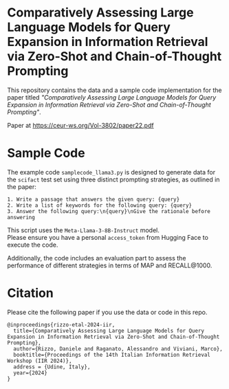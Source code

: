 # Comparatively Assessing Large Language Models for Query Expansion in Information Retrieval via Zero-Shot and Chain-of-Thought Prompting

This repository contains the data and a sample code implementation for the paper titled *"Comparatively Assessing Large Language Models for Query Expansion in Information Retrieval via Zero-Shot and Chain-of-Thought Prompting"*.

Paper at https://ceur-ws.org/Vol-3802/paper22.pdf

# Sample Code
  
The example code `samplecode_llama3.py` is designed to generate data for the `scifact` test set using three distinct prompting strategies, as outlined in the paper:  
```
1. Write a passage that answers the given query: {query}
2. Write a list of keywords for the following query: {query}
3. Answer the following query:\n{query}\nGive the rationale before answering
```
This script uses the `Meta-Llama-3-8B-Instruct` model.    
Please ensure you have a personal `access_token` from Hugging Face to execute the code.  
  
Additionally, the code includes an evaluation part to assess the performance of different strategies in terms of MAP and RECALL@1000.  

# Citation

Please cite the following paper if you use the data or code in this repo.

```
@inproceedings{rizzo-etal-2024-iir,
  title={Comparatively Assessing Large Language Models for Query Expansion in Information Retrieval via Zero-Shot and Chain-of-Thought Prompting},
  author={Rizzo, Daniele and Raganato, Alessandro and Viviani, Marco},
  booktitle={Proceedings of the 14th Italian Information Retrieval Workshop (IIR 2024)},
  address = {Udine, Italy},
  year={2024}
}
```
